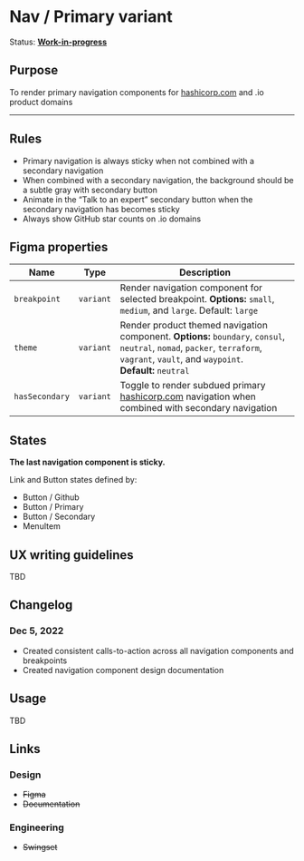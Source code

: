 # Nav / Primary variant

Status: **[Work-in-progress](/guides/can-i-use#work-in-progress)**

## Purpose

To render primary navigation components for [hashicorp.com](https://www.hashicorp.com/) and .io product domains

---

## Rules

- Primary navigation is always sticky when not combined with a secondary navigation
- When combined with a secondary navigation, the background should be a subtle gray with secondary button
- Animate in the “Talk to an expert” secondary button when the secondary navigation has becomes sticky
- Always show GitHub star counts on .io domains

## Figma properties

| Name           | Type      | Description                                                                                                                                                                          |
| -------------- | --------- | ------------------------------------------------------------------------------------------------------------------------------------------------------------------------------------ |
| `breakpoint`   | `variant` | Render navigation component for selected breakpoint. **Options:** `small`, `medium`, and `large`. Default: `large`                                                                   |
| `theme`        | `variant` | Render product themed navigation component. **Options:** `boundary`, `consul`, `neutral`, `nomad`, `packer`, `terraform`, `vagrant`, `vault`, and `waypoint`. **Default:** `neutral` |
| `hasSecondary` | `variant` | Toggle to render subdued primary [hashicorp.com](https://www.hashicorp.com/) navigation when combined with secondary navigation                                                      |

## States

**The last navigation component is sticky.**

Link and Button states defined by:

- Button / Github
- Button / Primary
- Button / Secondary
- MenuItem

## UX writing guidelines

TBD

## Changelog

### Dec 5, 2022

- Created consistent calls-to-action across all navigation components and breakpoints
- Created navigation component design documentation

## Usage

TBD

## Links

### Design

- ~~Figma~~
- ~~Documentation~~

### Engineering

- ~~Swingset~~
